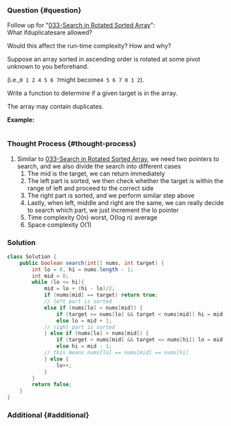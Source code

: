 ### Question {#question}

Follow up for "[033-Search in Rotated Sorted Array](/leetcode/array/033-search-in-rotated-sorted-array.md)":  
What ifduplicatesare allowed?

Would this affect the run-time complexity? How and why?

Suppose an array sorted in ascending order is rotated at some pivot unknown to you beforehand.

\(i.e.,`0 1 2 4 5 6 7`might become`4 5 6 7 0 1 2`\).

Write a function to determine if a given target is in the array.

The array may contain duplicates.

**Example:**

```

```

### Thought Process {#thought-process}

1. Similar to [033-Search in Rotated Sorted Array](/leetcode/array/033-search-in-rotated-sorted-array.md), we need two pointers to search, and we also divide the search into different cases
   1. The mid is the target, we can return immediately
   2. The left part is sorted, we then check whether the target is within the range of left and proceed to the correct side
   3. The right part is sorted, and we perform similar step above
   4. Lastly, when left, middle and right are the same, we can really decide to search which part, we just increment the lo pointer
   5. Time complexity O\(n\) worst, O\(log n\) average
   6. Space complexity O\(1\)

### Solution

```java
class Solution {
    public boolean search(int[] nums, int target) {
        int lo = 0, hi = nums.length - 1;
        int mid = 0;
        while (lo <= hi){
            mid = lo + (hi - lo)/2;
            if (nums[mid] == target) return true;
            // left part is sorted
            else if (nums[lo] < nums[mid]) {
                if (target >= nums[lo] && target < nums[mid]) hi = mid - 1;
                else lo = mid + 1;
            // right part is sorted
            } else if (nums[lo] > nums[mid]) {
                if (target > nums[mid] && target <= nums[hi]) lo = mid + 1;
                else hi = mid - 1;
            // this means nums[lo] == nums[mid] == nums[hi]
            } else {
                lo++;
            }
        }
        return false;
    }
}
```

### Additional {#additional}



